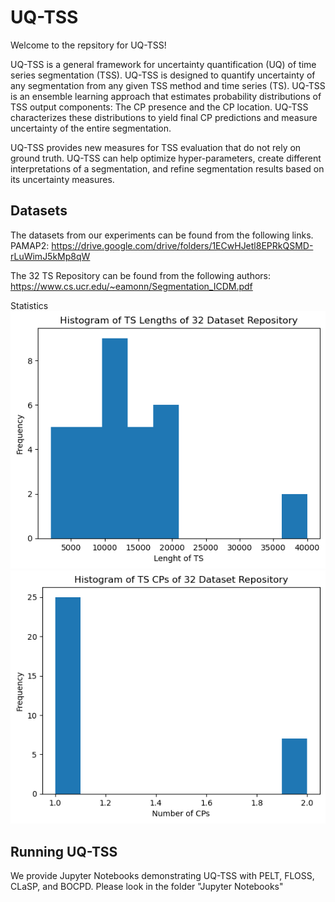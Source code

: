 # UQ-TSS
Welcome to the repsitory for UQ-TSS!

UQ-TSS is a general framework for uncertainty quantification (UQ) of time series segmentation (TSS). UQ-TSS is designed to quantify uncertainty of any segmentation from any  given TSS method and time series (TS). UQ-TSS is an ensemble learning approach that estimates probability distributions of TSS output components: The CP presence and the CP location. UQ-TSS characterizes these distributions to yield final CP predictions and measure uncertainty of the entire segmentation. 

UQ-TSS provides new measures for TSS evaluation that do not rely on ground truth. UQ-TSS can help optimize hyper-parameters, create different interpretations of a segmentation, and refine segmentation results based on its uncertainty measures. 

## Datasets
The datasets from our experiments can be found from the following links.
PAMAP2: https://drive.google.com/drive/folders/1ECwHJetl8EPRkQSMD-rLuWimJ5kMp8qW

The 32 TS Repository can be found from the following authors: https://www.cs.ucr.edu/~eamonn/Segmentation_ICDM.pdf 

Statistics 
![Historgram of TS Lenths](./Images/lengths.png)
![Historgram of TS Cps](./Images/Cps.png)

## Running UQ-TSS
We provide Jupyter Notebooks demonstrating UQ-TSS with PELT, FLOSS, CLaSP, and BOCPD. Please look in the folder "Jupyter Notebooks" 
